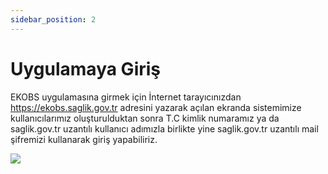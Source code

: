 ```yaml
---
sidebar_position: 2
---
```


# Uygulamaya Giriş

EKOBS uygulamasına girmek için İnternet tarayıcınızdan  https://ekobs.saglik.gov.tr adresini yazarak açılan ekranda sistemimize kullanıcılarımız oluşturulduktan sonra T.C kimlik numaramız ya da saglik.gov.tr uzantılı kullanıcı adımızla birlikte yine saglik.gov.tr uzantılı mail şifremizi kullanarak giriş yapabiliriz.

![](/img/1.jpg)
